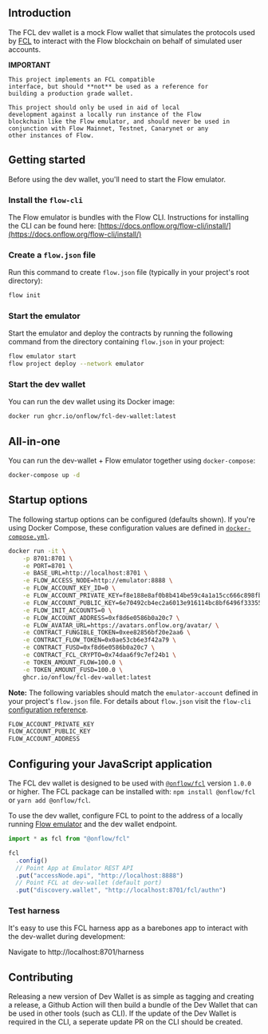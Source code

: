 ## Introduction

The FCL dev wallet is a mock Flow wallet that simulates the protocols used by [FCL](https://docs.onflow.org/fcl/) to interact with the Flow blockchain on behalf of simulated user accounts.

**IMPORTANT**

```
This project implements an FCL compatible
interface, but should **not** be used as a reference for
building a production grade wallet.

This project should only be used in aid of local
development against a locally run instance of the Flow
blockchain like the Flow emulator, and should never be used in
conjunction with Flow Mainnet, Testnet, Canarynet or any
other instances of Flow.
```

## Getting started

Before using the dev wallet, you'll need to start the Flow emulator.

### Install the `flow-cli`

The Flow emulator is bundles with the Flow CLI. Instructions for installing the CLI can be found here: [https://docs.onflow.org/flow-cli/install/](https://docs.onflow.org/flow-cli/install/)

### Create a `flow.json` file

Run this command to create `flow.json` file (typically in your project's root directory):

```sh
flow init
```

### Start the emulator

Start the emulator and deploy the contracts by running the following command from the directory containing `flow.json` in your project:

```sh
flow emulator start
flow project deploy --network emulator
```

### Start the dev wallet

You can run the dev wallet using its Docker image:

```sh
docker run ghcr.io/onflow/fcl-dev-wallet:latest
```

## All-in-one

You can run the dev-wallet + Flow emulator together using `docker-compose`:

```sh
docker-compose up -d
```

## Startup options

The following startup options can be configured (defaults shown). If you're using Docker Compose, these configuration values are defined in [`docker-compose.yml`](docker-compose.yml).

```sh
docker run -it \
    -p 8701:8701 \
    -e PORT=8701 \
    -e BASE_URL=http://localhost:8701 \
    -e FLOW_ACCESS_NODE=http://emulator:8888 \
    -e FLOW_ACCOUNT_KEY_ID=0 \
    -e FLOW_ACCOUNT_PRIVATE_KEY=f8e188e8af0b8b414be59c4a1a15cc666c898fb34d94156e9b51e18bfde754a5 \
    -e FLOW_ACCOUNT_PUBLIC_KEY=6e70492cb4ec2a6013e916114bc8bf6496f3335562f315e18b085c19da659bdfd88979a5904ae8bd9b4fd52a07fc759bad9551c04f289210784e7b08980516d2 \
    -e FLOW_INIT_ACCOUNTS=0 \
    -e FLOW_ACCOUNT_ADDRESS=0xf8d6e0586b0a20c7 \
    -e FLOW_AVATAR_URL=https://avatars.onflow.org/avatar/ \
    -e CONTRACT_FUNGIBLE_TOKEN=0xee82856bf20e2aa6 \
    -e CONTRACT_FLOW_TOKEN=0x0ae53cb6e3f42a79 \
    -e CONTRACT_FUSD=0xf8d6e0586b0a20c7 \
    -e CONTRACT_FCL_CRYPTO=0x74daa6f9c7ef24b1 \
    -e TOKEN_AMOUNT_FLOW=100.0 \
    -e TOKEN_AMOUNT_FUSD=100.0 \
    ghcr.io/onflow/fcl-dev-wallet:latest
```

**Note:** The following variables should match the `emulator-account` defined in your project's `flow.json` file.
For details about `flow.json` visit the `flow-cli` [configuration reference](https://docs.onflow.org/flow-cli/configuration/).

```sh
FLOW_ACCOUNT_PRIVATE_KEY
FLOW_ACCOUNT_PUBLIC_KEY
FLOW_ACCOUNT_ADDRESS
```

## Configuring your JavaScript application

The FCL dev wallet is designed to be used with [`@onflow/fcl`](https://github.com/onflow/flow-js-sdk) version `1.0.0` or higher. The FCL package can be installed with: `npm install @onflow/fcl` or `yarn add @onflow/fcl`.

To use the dev wallet, configure FCL to point to the address of a locally running [Flow emulator](#start-the-emulator) and the dev wallet endpoint.

```javascript
import * as fcl from "@onflow/fcl"

fcl
  .config()
  // Point App at Emulator REST API
  .put("accessNode.api", "http://localhost:8888")
  // Point FCL at dev-wallet (default port)
  .put("discovery.wallet", "http://localhost:8701/fcl/authn")
```

### Test harness

It's easy to use this FCL harness app as a barebones
app to interact with the dev-wallet during development:

Navigate to http://localhost:8701/harness

## Contributing
Releasing a new version of Dev Wallet is as simple as tagging and creating a release, a Github Action will then build a bundle of the Dev Wallet that can be used in other tools (such as CLI). If the update of the Dev Wallet is required in the CLI, a seperate update PR on the CLI should be created.
 

